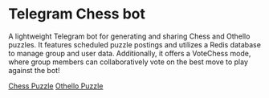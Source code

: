 # Telegram Chess bot

A lightweight Telegram bot for generating and sharing Chess and Othello puzzles. It features scheduled puzzle postings and utilizes a Redis database to manage group and user data. Additionally, it offers a VoteChess mode, where group members can collaboratively vote on the best move to play against the bot!

[Chess Puzzle](./data/chess.gif)
[Othello Puzzle](./data/othello.gif)
